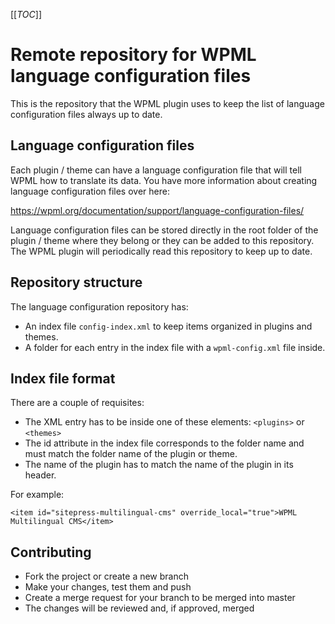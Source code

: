 [[_TOC_]]

# Remote repository for WPML language configuration files

This is the repository that the WPML plugin uses to keep the list of language configuration files always up to date.

## Language configuration files

Each plugin / theme can have a language configuration file that will tell WPML how to translate its data. You have more information about creating language configuration files over here:

https://wpml.org/documentation/support/language-configuration-files/

Language configuration files can be stored directly in the root folder of the plugin / theme where they belong or they can be added to this repository. The WPML plugin will periodically read this repository to keep up to date.

## Repository structure

The language configuration repository has:

- An index file `config-index.xml` to keep items organized in plugins and themes.
- A folder for each entry in the index file with a `wpml-config.xml` file inside.

## Index file format

There are a couple of requisites:

- The XML entry has to be inside one of these elements: `<plugins>` or `<themes>`
- The id attribute in the index file corresponds to the folder name and must match the folder name of the plugin or theme.
- The name of the plugin has to match the name of the plugin in its header.

For example:

`<item id="sitepress-multilingual-cms" override_local="true">WPML Multilingual CMS</item>`

## Contributing

- Fork the project or create a new branch
- Make your changes, test them and push
- Create a merge request for your branch to be merged into master
- The changes will be reviewed and, if approved, merged
